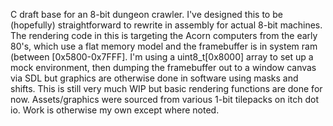C draft base for an 8-bit dungeon crawler. I've designed this to be (hopefully) straightforward to rewrite in assembly for actual 8-bit machines. The rendering code in this is targeting the Acorn computers from the early 80's, which use a flat memory model and the framebuffer is in system ram (between [0x5800-0x7FFF]. I'm using a uint8_t[0x8000] array to set up a mock environment, then dumping the framebuffer out to a window canvas via SDL but graphics are otherwise done in software using masks and shifts. This is still very much WIP but basic rendering functions are done for now. Assets/graphics were sourced from various 1-bit tilepacks on itch dot io. Work is otherwise my own except where noted.
